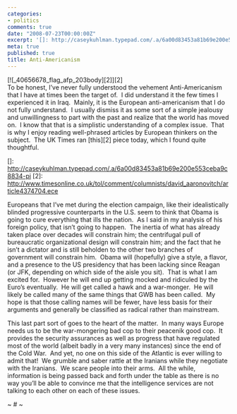 ```yaml
---
categories:
- politics
comments: true
date: "2008-07-23T00:00:00Z"
excerpt: '[]: http://caseykuhlman.typepad.com/.a/6a00d83453a81b69e200e553ceba9c8834-pi'
meta: true
published: true
title: Anti-Americanism
---
```


[![_40656678_flag_afp_203body][2]][2]   
To be honest, I’ve never fully understood the vehement Anti-Americanism that I have at times been the target of.  I did understand it the few times I experienced it in Iraq.  Mainly, it is the European anti-americanism that I do not fully understand.  I usually dismiss it as some sort of a simple jealousy and unwillingness to part with the past and realize that the world has moved on.  I know that that is a simplistic understanding of a complex issue.  That is why I enjoy reading well-phrased articles by European thinkers on the subject.  The UK Times ran [this][2] piece today, which I found quite thoughtful.

 []: http://caseykuhlman.typepad.com/.a/6a00d83453a81b69e200e553ceba9c8834-pi
 [2]: http://www.timesonline.co.uk/tol/comment/columnists/david_aaronovitch/article4374704.ece

Europeans that I’ve met during the election campaign, like their idealistically blinded progressive counterparts in the U.S. seem to think that Obama is going to cure everything that ills the nation.  As I said in my analysis of his foreign policy, that isn’t going to happen.  The inertia of what has already taken place over decades will constrain him; the centrifugal pull of bureaucratic organizational design will constrain him; and the fact that he isn’t a dictator and is still beholden to the other two branches of government will constrain him.  Obama will (hopefully) give a style, a flavor, and a presence to the US presidency that has been lacking since Reagan (or JFK, depending on which side of the aisle you sit).  That is what I am excited for.  However he will end up getting mocked and ridiculed by the Euro’s eventually.  He will get called a hawk and a war-monger.  He will likely be called many of the same things that GWB has been called.  My hope is that those calling names will be fewer, have less basis for their arguments and generally be classified as radical rather than mainstream.  

This last part sort of goes to the heart of the matter.  In many ways Europe needs us to be the war-mongering bad cop to their peacenik good cop.  It provides the security assurances as well as progress that have regulated most of the world (albeit badly in a very many instances) since the end of the Cold War.  And yet, no one on this side of the Atlantic is ever willing to admit that!  We grumble and saber rattle at the Iranians while they negotiate with the Iranians.  We scare people into their arms.  All the while, information is being passed back and forth under the table as there is no way you’ll be able to convince me that the intelligence services are not talking to each other on each of these issues.

~ # ~